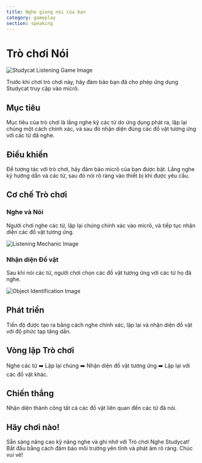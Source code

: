 ```yaml
---
title: Nghe giọng nói của bạn
category: gameplay
section: speaking
---
```

# Trò chơi Nói


![Studycat Listening Game Image](https://help.studycat.com/hc/article_attachments/34787998441881)


Trước khi chơi trò chơi này, hãy đảm bảo bạn đã cho phép ứng dụng Studycat truy cập vào micrô.


## Mục tiêu


Mục tiêu của trò chơi là lắng nghe kỹ các từ do ứng dụng phát ra, lặp lại chúng một cách chính xác, và sau đó nhận diện đúng các đồ vật tương ứng với các từ đã nghe.


## Điều khiển


Để tương tác với trò chơi, hãy đảm bảo micrô của bạn được bật. Lắng nghe kỹ hướng dẫn và các từ, sau đó nói rõ ràng vào thiết bị khi được yêu cầu.


## Cơ chế Trò chơi


### Nghe và Nói


Người chơi nghe các từ, lặp lại chúng chính xác vào micrô, và tiếp tục nhận diện các đồ vật tương ứng.


![Listening Mechanic Image](https://help.studycat.com/hc/article_attachments/34787998444057)


### Nhận diện Đồ vật


Sau khi nói các từ, người chơi chọn các đồ vật tương ứng với các từ họ đã nghe.


![Object Identification Image](https://help.studycat.com/hc/article_attachments/34787998447001)


## Phát triển


Tiến độ được tạo ra bằng cách nghe chính xác, lặp lại và nhận diện đồ vật với độ phức tạp tăng dần.


## Vòng lặp Trò chơi


Nghe các từ ➡️ Lặp lại chúng ➡️ Nhận diện đồ vật tương ứng ➡️ Lặp lại với các đồ vật khác.


## Chiến thắng


Nhận diện thành công tất cả các đồ vật liên quan đến các từ đã nói.


## Hãy chơi nào!


Sẵn sàng nâng cao kỹ năng nghe và ghi nhớ với Trò chơi Nghe Studycat! Bắt đầu bằng cách đảm bảo môi trường yên tĩnh và phát âm rõ ràng. Chúc vui vẻ!